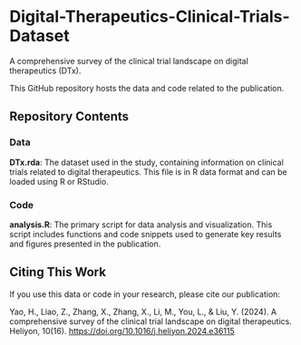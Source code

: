 # Digital-Therapeutics-Clinical-Trials-Dataset
A comprehensive survey of the clinical trial landscape on digital therapeutics (DTx).

This GitHub repository hosts the data and code related to the publication.


## Repository Contents
### Data

**DTx.rda**:  The dataset used in the study, containing information on clinical trials related to digital therapeutics. This file is in R data format and can be loaded using R or RStudio.

### Code
**analysis.R**:  The primary script for data analysis and visualization. This script includes functions and code snippets used to generate key results and figures presented in the publication.


## Citing This Work

If you use this data or code in your research, please cite our publication:

Yao, H., Liao, Z., Zhang, X., Zhang, X., Li, M., You, L., & Liu, Y. (2024). A comprehensive survey of the clinical trial landscape on digital therapeutics. Heliyon, 10(16). https://doi.org/10.1016/j.heliyon.2024.e36115
        
        
        
        
        
        
        
        
